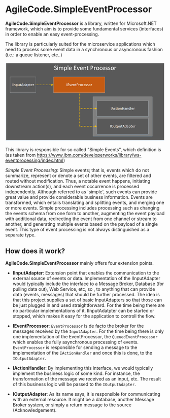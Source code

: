 # AgileCode.SimpleEventProcessor

**AgileCode.SimpleEventProcessor** is a library, written for Microsoft.NET framework, which aim is to provide some fundamental services (interfaces) in order to enable an easy event-processing.

The library is particularly suited for the microservice applications which need to process some event data in a synchronous or asyncronous fashion (i.e.: a queue listener, etc..)

![SimpleEventProcessor public interfaces](docs/images/AgileCode.SimpleEventProcessor.png)

This library is responsible for so called "Simple Events", which definition is (as taken from https://www.ibm.com/developerworks/library/ws-eventprocessing/index.html)

*Simple Event Processing*: Simple events; that is, events which do not summarize, represent or denote a set of other events, are filtered and routed without modification. Thus, a notable event happens, initiating downstream action(s), and each event occurrence is processed independently. Although referred to as 'simple', such events can provide great value and provide considerable business information. Events are transformed, which entails translating and splitting events, and merging one or more events. Simple processing includes processing such as changing the events schema from one form to another, augmenting the event payload with additional data, redirecting the event from one channel or stream to another, and generating multiple events based on the payload of a single event. This type of event processing is not always distinguished as a separate type.

## How does it work?

**AgileCode.SimpleEventProcessor** mainly offers four extension points.

* **IInputAdapter**: Extension point that enables the communication to the external source of events or data. Implementation of the IInputAdapter would typically include the interface to a Message Broker, Database (for pulling data out), Web Service, etc, so , to anything that can provide data (events, messages) that should be further processed. 
The idea is that this project supplies a set of basic InputAdapters so that those can be just plugged in and used straightforward. For the time being there are no particular implementations of it.
IInputAdatpter can be started or stopped, which makes it easy for the application to controll the flow.

* **IEventProcessor**: `EventProcessor` is de facto the broker for the messages received by the `InputAdapter`. For the time being there is only one implementation of the EventProcessor, the `QueuedEventProcessor` which enables the fully asynchronous processing of events.
`EventProcessor` is responsible for sending a message to the implementation of the `IActionHandler` and once this is done, to the `IOutputAdapter`.

* **IActionHandler**: By implementing this interface, we would typically implement the business logic of some kind. For instance, the transformation of the message we received as an input, etc. The result of this business logic will be passed to the `IOutputAdapter`.

* **IOutputAdapter**:  As its name says, it is responsible for communicating with an external resource. It might be a database, another Message Broker system, or simply a return message to the source (Acknowledgement).
